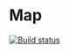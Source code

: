 # Map

[![Build status](https://ci.appveyor.com/api/projects/status/2ps98hb9t7s5sgg2?svg=true)](https://ci.appveyor.com/project/Mle4nbly/map-container)